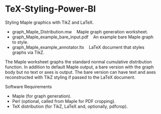 # TeX-Styling-Power-BI

Styling Maple graphics with TikZ and LaTeX.

- graph_Maple_Distribution.mw &nbsp;&nbsp; Maple graph generation worksheet.<br />
- graph_Maple_example_bare_input.pdf &nbsp;&nbsp; An example bare Maple graph to style.<br />
- graph_Maple_example_annotator.ltx &nbsp;&nbsp; LaTeX document that styles graphs via TikZ.<br />

The Maple worksheet graphs the standard normal cumulative distribution function. In addition to default Maple output, a bare version with the graph body but no text or axes is output. The bare version can have text and axes reconstructed with TikZ styling if passed to the LaTeX document.

Software Requirements

- Maple (for graph generation).<br />
- Perl (optional, called from Maple for PDF cropping).<br />
- TeX distribution (for TikZ, LaTeX and, optionally, pdfcrop).<br />
